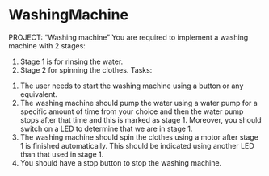 # WashingMachine
PROJECT: “Washing machine” 
You are required to implement a washing machine with 2 stages:
1. Stage 1 is for rinsing the water.
2. Stage 2 for spinning the clothes.
Tasks:
1) The user needs to start the washing machine using a button or any
equivalent.
2) The washing machine should pump the water using a water pump for a
specific amount of time from your choice and then the water pump stops
after that time and this is marked as stage 1. Moreover, you should switch on
a LED to determine that we are in stage 1.
3) The washing machine should spin the clothes using a motor after stage 1 is
finished automatically. This should be indicated using another LED than that
used in stage 1.
4) You should have a stop button to stop the washing machine.
